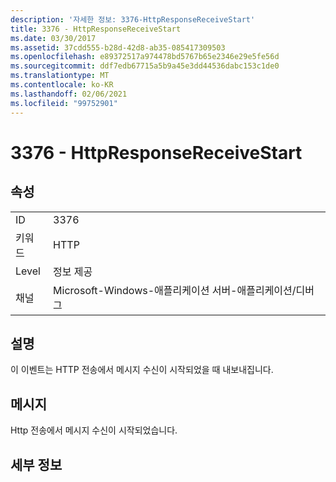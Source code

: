 ```yaml
---
description: '자세한 정보: 3376-HttpResponseReceiveStart'
title: 3376 - HttpResponseReceiveStart
ms.date: 03/30/2017
ms.assetid: 37cdd555-b28d-42d8-ab35-085417309503
ms.openlocfilehash: e89372517a974478bd5767b65e2346e29e5fe56d
ms.sourcegitcommit: ddf7edb67715a5b9a45e3dd44536dabc153c1de0
ms.translationtype: MT
ms.contentlocale: ko-KR
ms.lasthandoff: 02/06/2021
ms.locfileid: "99752901"
---
```

# <a name="3376---httpresponsereceivestart"></a>3376 - HttpResponseReceiveStart

## <a name="properties"></a>속성  
  
|||  
|-|-|  
|ID|3376|  
|키워드|HTTP|  
|Level|정보 제공|  
|채널|Microsoft-Windows-애플리케이션 서버-애플리케이션/디버그|  
  
## <a name="description"></a>설명  

 이 이벤트는 HTTP 전송에서 메시지 수신이 시작되었을 때 내보내집니다.  
  
## <a name="message"></a>메시지  

 Http 전송에서 메시지 수신이 시작되었습니다.  
  
## <a name="details"></a>세부 정보
